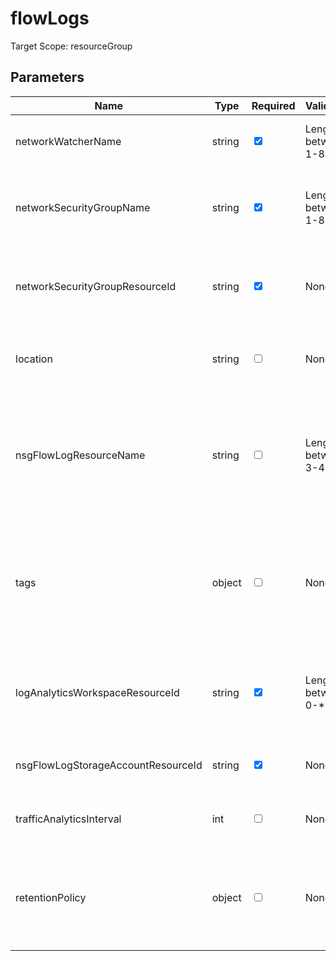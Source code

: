 ﻿# flowLogs

Target Scope: resourceGroup

## Parameters
| Name | Type | Required | Validation | Default value | Description |
| -- |  -- | -- | -- | -- | -- |
| networkWatcherName | string | <input type="checkbox" checked> | Length between 1-80 | <pre></pre> | The name of the networkwatcher for this Virtual Network. This should be pre-existing. |
| networkSecurityGroupName | string | <input type="checkbox" checked> | Length between 1-80 | <pre></pre> | The name of the network security group. Preferably identical or similar/retracable to the subnet name where it gets applied to. |
| networkSecurityGroupResourceId | string | <input type="checkbox" checked> | None | <pre></pre> | The Resource ID of the Network Security Group where you want to apply this NSG Flow Log on. This should be pre-existing. |
| location | string | <input type="checkbox"> | None | <pre>resourceGroup().location</pre> | Specifies the Azure location where the resource should be created. Defaults to the resourcegroup location. |
| nsgFlowLogResourceName | string | <input type="checkbox"> | Length between 3-45 | <pre>'nfl-<networkSecurityGroupName>'</pre> | The name of the NSG flow log (dianostics).<br>You can use the following placeholders which will be replaced by their respective values:<br>&nbsp;&nbsp;&nbsp;- <networkSecurityGroupName> will be translated in the value you use for the `networkSecurityGroupName` parameter. |
| tags | object | <input type="checkbox"> | None | <pre>{}</pre> | The tags to apply to this resource. This is an object with key/value pairs.<br>Example:<br>{<br>&nbsp;&nbsp;&nbsp;FirstTag: myvalue<br>&nbsp;&nbsp;&nbsp;SecondTag: another value<br>} |
| logAnalyticsWorkspaceResourceId | string | <input type="checkbox" checked> | Length between 0-* | <pre></pre> | The azure resource id of the log analytics workspace to log the diagnostics to. If you set this to an empty string, logging & diagnostics will be disabled. |
| nsgFlowLogStorageAccountResourceId | string | <input type="checkbox" checked> | None | <pre></pre> | The resourceid for the storage account to log the NSG flow logs to. This should be pre-existing. |
| trafficAnalyticsInterval | int | <input type="checkbox"> | None | <pre>10</pre> | The interval in minutes which would decide how frequently TA service should do flow analytics. |
| retentionPolicy | object | <input type="checkbox"> | None | <pre>{<br>  days: 0<br>  enabled: true<br>}</pre> | Parameters that define the retention policy for flow log. See the [documentation](https://learn.microsoft.com/en-us/azure/templates/microsoft.network/2021-08-01/networkwatchers/flowlogs?pivots=deployment-language-bicep#retentionpolicyparameters).<br>days: Number of days to retain flow log records.<br>enabled:	Flag to enable/disable retention. |
